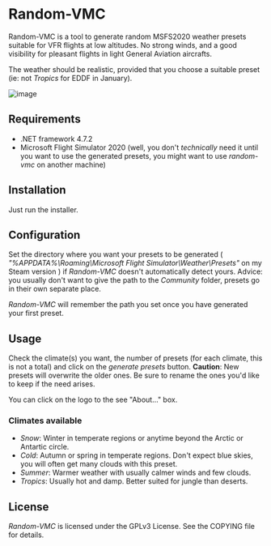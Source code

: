 # Random-VMC

Random-VMC is a tool to generate random MSFS2020 weather presets suitable for VFR flights at low altitudes. No strong winds, and a good visibility for pleasant flights in light General Aviation aircrafts.

The weather should be realistic, provided that you choose a suitable preset (ie: not *Tropics* for EDDF in January).

![image](https://user-images.githubusercontent.com/16707931/121594787-d3ca5300-ca3d-11eb-8a3a-8fe724fdb116.png)

## Requirements

* .NET framework 4.7.2
* Microsoft Flight Simulator 2020 (well, you don't *technically* need it until you want to use the generated presets, you might want to use *random-vmc* on another machine)

## Installation

Just run the installer. 

## Configuration

Set the directory where you want your presets to be generated ( *"%APPDATA%\Roaming\Microsoft Flight Simulator\Weather\Presets"* on my Steam version ) if *Random-VMC* doesn't automatically detect yours. Advice: you usually don't want to give the path to the *Community* folder, presets go in their own separate place.

*Random-VMC* will remember the path you set once you have generated your first preset.

## Usage

Check the climate(s) you want, the number of presets (for each climate, this is not a total) and click on the *generate presets* button.
**Caution**: New presets will overwrite the older ones. Be sure to rename the ones you'd like to keep if the need arises.

You can click on the logo to the see "About..." box.

### Climates available

* *Snow*:  Winter in temperate regions or anytime beyond the Arctic or Antartic circle. 
* *Cold*:  Autumn or spring in temperate regions. Don't expect blue skies, you will often get many clouds with this preset.
* *Summer*: Warmer weather with usually calmer winds and few clouds.
* *Tropics*: Usually hot and damp. Better suited for jungle than deserts.

## License

*Random-VMC* is licensed under the GPLv3 License. See the COPYING file for details.
